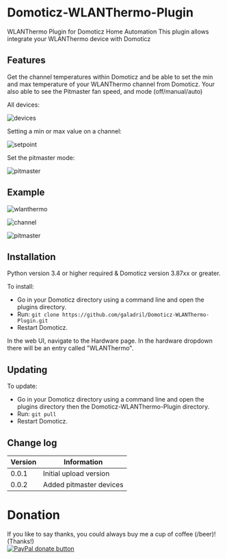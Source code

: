 
# Domoticz-WLANThermo-Plugin

WLANThermo Plugin for Domoticz Home Automation
This plugin allows integrate your WLANThermo device with Domoticz 


## Features

Get the channel temperatures within Domoticz and be able to set the min and max temperature of your WLANThermo channel from Domoticz.
Your also able to see the Pitmaster fan speed, and mode (off/manual/auto)

All devices: 

![devices](https://user-images.githubusercontent.com/14561640/90876028-46c8e700-e3a2-11ea-8bcb-40f90ff946f1.png)

Setting a min or max value on a channel: 

![setpoint](https://user-images.githubusercontent.com/14561640/90861102-820beb80-e38b-11ea-9784-d81cbea52e01.png)

Set the pitmaster mode: 

![pitmaster](https://user-images.githubusercontent.com/14561640/90875997-3add2500-e3a2-11ea-9a8a-633bfb54e5d7.png)


## Example

![wlanthermo](https://user-images.githubusercontent.com/14561640/90962835-4d934f00-e4b3-11ea-9482-cc11e953e132.png) 

![channel](https://user-images.githubusercontent.com/14561640/90962836-5126d600-e4b3-11ea-90a5-5a896d9d047f.png) 

![pitmaster](https://user-images.githubusercontent.com/14561640/90962837-55eb8a00-e4b3-11ea-97bd-23f778cced5f.png) 


## Installation

Python version 3.4 or higher required & Domoticz version 3.87xx or greater.

To install:
* Go in your Domoticz directory using a command line and open the plugins directory.
* Run: ```git clone https://github.com/galadril/Domoticz-WLANThermo-Plugin.git```
* Restart Domoticz.

In the web UI, navigate to the Hardware page.  In the hardware dropdown there will be an entry called "WLANThermo".


## Updating

To update:
* Go in your Domoticz directory using a command line and open the plugins directory then the Domoticz-WLANThermo-Plugin directory.
* Run: ```git pull```
* Restart Domoticz.


## Change log

| Version | Information |
| ----- | ---------- |
| 0.0.1 | Initial upload version |
| 0.0.2 | Added pitmaster devices |


# Donation

If you like to say thanks, you could always buy me a cup of coffee (/beer)!   
(Thanks!)  
[![PayPal donate button](https://img.shields.io/badge/paypal-donate-yellow.svg)](https://www.paypal.me/markheinis)
